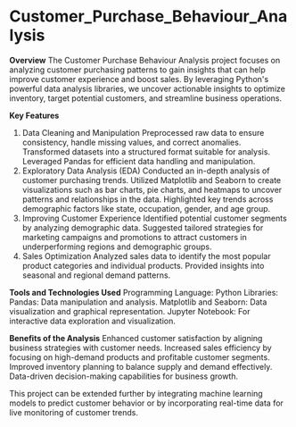 # Customer_Purchase_Behaviour_Analysis

**Overview**
The Customer Purchase Behaviour Analysis project focuses on analyzing customer purchasing patterns to gain insights that can help improve customer experience and boost sales. By leveraging Python's powerful data analysis libraries, we uncover actionable insights to optimize inventory, target potential customers, and streamline business operations.

**Key Features**
1. Data Cleaning and Manipulation
Preprocessed raw data to ensure consistency, handle missing values, and correct anomalies.
Transformed datasets into a structured format suitable for analysis.
Leveraged Pandas for efficient data handling and manipulation.
2. Exploratory Data Analysis (EDA)
Conducted an in-depth analysis of customer purchasing trends.
Utilized Matplotlib and Seaborn to create visualizations such as bar charts, pie charts, and heatmaps to uncover patterns and relationships in the data.
Highlighted key trends across demographic factors like state, occupation, gender, and age group.
3. Improving Customer Experience
Identified potential customer segments by analyzing demographic data.
Suggested tailored strategies for marketing campaigns and promotions to attract customers in underperforming regions and demographic groups.
4. Sales Optimization
Analyzed sales data to identify the most popular product categories and individual products.
Provided insights into seasonal and regional demand patterns.

**Tools and Technologies Used**
Programming Language: Python
Libraries:
Pandas: Data manipulation and analysis.
Matplotlib and Seaborn: Data visualization and graphical representation.
Jupyter Notebook: For interactive data exploration and visualization.

**Benefits of the Analysis**
Enhanced customer satisfaction by aligning business strategies with customer needs.
Increased sales efficiency by focusing on high-demand products and profitable customer segments.
Improved inventory planning to balance supply and demand effectively.
Data-driven decision-making capabilities for business growth.

This project can be extended further by integrating machine learning models to predict customer behavior or by incorporating real-time data for live monitoring of customer trends.
